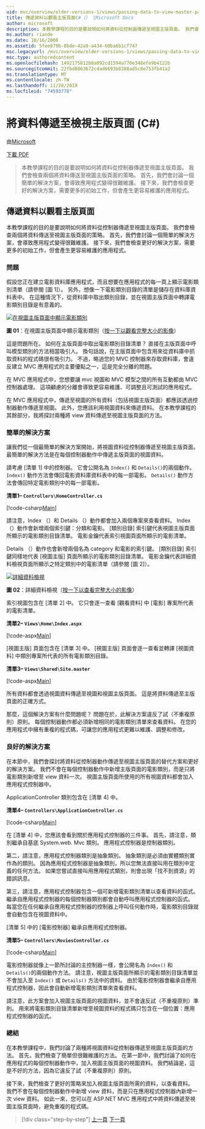 ```yaml
---
uid: mvc/overview/older-versions-1/views/passing-data-to-view-master-pages-cs
title: 傳遞資料以觀看主版頁面C#（） |Microsoft Docs
author: microsoft
description: 本教學課程的目的是要說明如何將資料從控制器傳遞至視圖主版頁面。 我們會檢查兩個將資料傳送到 view m 的策略 。
ms.author: riande
ms.date: 10/16/2008
ms.assetid: 5fee879b-8bde-42a9-a434-60ba6b1cf747
msc.legacyurl: /mvc/overview/older-versions-1/views/passing-data-to-view-master-pages-cs
msc.type: authoredcontent
ms.openlocfilehash: 1492175812b0a092cd1594a770e348efe9b4122b
ms.sourcegitcommit: 22fbd8863672c4ad6693b8388ad5c8e753fb41a2
ms.translationtype: MT
ms.contentlocale: zh-TW
ms.lasthandoff: 11/28/2019
ms.locfileid: "74593778"
---
```

# <a name="passing-data-to-view-master-pages-c"></a>將資料傳遞至檢視主版頁面 (C#)

由[Microsoft](https://github.com/microsoft)

[下載 PDF](https://download.microsoft.com/download/e/f/3/ef3f2ff6-7424-48f7-bdaa-180ef64c3490/ASPNET_MVC_Tutorial_13_CS.pdf)

> 本教學課程的目的是要說明如何將資料從控制器傳遞至視圖主版頁面。 我們會檢查兩個將資料傳送至視圖主版頁面的策略。 首先，我們會討論一個簡單的解決方案，會導致應用程式變得很難維護。 接下來，我們會檢查更好的解決方案，需要更多的初始工作，但會產生更容易維護的應用程式。

## <a name="passing-data-to-view-master-pages"></a>傳遞資料以觀看主版頁面

本教學課程的目的是要說明如何將資料從控制器傳遞至視圖主版頁面。 我們會檢查兩個將資料傳送至視圖主版頁面的策略。 首先，我們會討論一個簡單的解決方案，會導致應用程式變得很難維護。 接下來，我們會檢查更好的解決方案，需要更多的初始工作，但會產生更容易維護的應用程式。

### <a name="the-problem"></a>問題

假設您正在建立電影資料庫應用程式，而且想要在應用程式的每一頁上顯示電影類別清單（請參閱 [圖 1]）。 另外，想像一下電影類別目錄的清單是儲存在資料庫資料表中。 在這種情況下，從資料庫中取出類別目錄，並在視圖主版頁面中轉譯電影類別目錄是有意義的。

[![在視圖主版頁面中顯示電影類別](passing-data-to-view-master-pages-cs/_static/image2.png)](passing-data-to-view-master-pages-cs/_static/image1.png)

**圖 01**：在視圖主版頁面中顯示電影類別（[按一下以觀看完整大小的影像](passing-data-to-view-master-pages-cs/_static/image3.png)）

這是問題所在。 如何在主版頁面中取出電影類別目錄清單？ 直接在主版頁面中呼叫模型類別的方法相當吸引人。 換句話說，在主版頁面中包含用來從資料庫中抓取資料的程式碼很有吸引力。 不過，略過您的 MVC 控制器來存取資料庫，會違反建立 MVC 應用程式的主要優點之一，這是完全分離的問題。

在 MVC 應用程式中，您想要讓 mvc 視圖和 MVC 模型之間的所有互動都由 MVC 控制器處理。 這項顧慮的分離會導致更容易維護、可調整且可測試的應用程式。

在 MVC 應用程式中，傳遞至視圖的所有資料（包括視圖主版頁面）都應該透過控制器動作傳遞至視圖。 此外，您應該利用視圖資料來傳遞資料。 在本教學課程的其餘部分，我將探討兩種將 view 資料傳遞至視圖主版頁面的方法。

### <a name="the-simple-solution"></a>簡單的解決方案

讓我們從一個最簡單的解決方案開始，將視圖資料從控制器傳遞至視圖主版頁面。 最簡單的解決方法是在每個控制器動作中傳遞主版頁面的視圖資料。

請考慮 [清單 1] 中的控制器。 它會公開名為 `Index()` 和 `Details()`的兩個動作。 `Index()` 動作方法會傳回電影資料庫資料表中的每一部電影。 `Details()` 動作方法會傳回特定電影類別中的每一部電影。

**清單1– `Controllers\HomeController.cs`**

[!code-csharp[Main](passing-data-to-view-master-pages-cs/samples/sample1.cs)]

請注意，Index （）和 Details （）動作都會加入兩個專案來查看資料。 Index （）動作會新增兩個索引鍵：分類和電影。 [類別目錄] 索引鍵代表視圖主版頁面所顯示的電影類別目錄清單。 電影金鑰代表索引視圖頁面所顯示的電影清單。

Details （）動作也會新增兩個名為 category 和電影的索引鍵。 [類別目錄] 索引鍵同樣地代表 [視圖主版] 頁面所顯示的電影類別目錄清單。 電影金鑰代表詳細資料檢視頁面所顯示之特定類別中的電影清單（請參閱 [圖 2]）。

[![詳細資料檢視](passing-data-to-view-master-pages-cs/_static/image5.png)](passing-data-to-view-master-pages-cs/_static/image4.png)

**圖 02**：詳細資料檢視（[按一下以查看完整大小的影像](passing-data-to-view-master-pages-cs/_static/image6.png)）

索引視圖包含在 [清單 2] 中。 它只會逐一查看 [觀看資料] 中 [電影] 專案所代表的電影清單。

**清單2– `Views\Home\Index.aspx`**

[!code-aspx[Main](passing-data-to-view-master-pages-cs/samples/sample2.aspx)]

[視圖主版] 頁面包含在 [清單 3] 中。 [視圖主版] 頁面會逐一查看並轉譯 [視圖資料] 中類別專案所代表的所有電影類別目錄。

**清單3– `Views\Shared\Site.master`**

[!code-aspx[Main](passing-data-to-view-master-pages-cs/samples/sample3.aspx)]

所有資料都會透過視圖資料傳遞至視圖和視圖主版頁面。 這是將資料傳遞至主版頁面的正確方式。

那麼，這個解決方案有什麼問題呢？ 問題在於，此解決方案違反了試（不重複原則）原則。 每個控制器動作都必須新增相同的電影類別清單來查看資料。 在您的應用程式中擁有重複的程式碼，可讓您的應用程式更難以維護、調整和修改。

### <a name="the-good-solution"></a>良好的解決方案

在本節中，我們會探討將資料從控制器動作傳遞至視圖主版頁面的替代方案和更好的解決方案。 我們不會在每個控制器動作中新增主版頁面的電影類別，而是只將電影類別新增至 view 資料一次。 視圖主版頁面所使用的所有視圖資料都會加入應用程式控制器中。

ApplicationController 類別包含在 [清單 4] 中。

**清單4– `Controllers\ApplicationController.cs`**

[!code-csharp[Main](passing-data-to-view-master-pages-cs/samples/sample4.cs)]

在 [清單 4] 中，您應該會看到關於應用程式控制器的三件事。 首先，請注意，類別繼承自基底 System.web. Mvc 類別。 應用程式控制器是控制器類別。

第二，請注意，應用程式控制器類別是抽象類別。 抽象類別是必須由實體類別實作為的類別。 因為應用程式控制器是抽象類別，所以您無法直接叫用在類別中定義的任何方法。 如果您嘗試直接叫用應用程式類別，則會出現「找不到資源」的錯誤訊息。

第三，請注意，應用程式控制器包含一個可新增電影類別清單以查看資料的函式。 繼承自應用程式控制器的每個控制器類別都會自動呼叫應用程式控制器的函式。 每當您在任何繼承自應用程式控制器的控制器上呼叫任何動作時，電影類別目錄就會自動包含在視圖資料中。

[清單 5] 中的 [電影控制器] 繼承自應用程式控制器。

**清單5– `Controllers\MoviesController.cs`**

[!code-csharp[Main](passing-data-to-view-master-pages-cs/samples/sample5.cs)]

電影控制器就像上一節所討論的主控制器一樣，會公開名為 `Index()` 和 `Details()`的兩個動作方法。 請注意，視圖主版頁面所顯示的電影類別目錄清單並不會加入至 `Index()` 或 `Details()` 方法中的資料。 由於電影控制器會繼承自應用程式控制器，因此會自動新增電影類別清單來查看資料。

請注意，此方案會加入視圖主版頁面的視圖資料，並不會違反試（不重複原則）準則。 用來將電影類別目錄清單新增至視圖資料的程式碼只包含在一個位置：應用程式控制器的函式。

### <a name="summary"></a>總結

在本教學課程中，我們討論了兩種將視圖資料從控制器傳遞至視圖主版頁面的方法。 首先，我們檢查了簡單但很難維護的方法。 在第一節中，我們討論了如何在應用程式的每個控制器動作中，加入視圖主版頁面的視圖資料。 我們結論是，這是不好的方法，因為它違反了試（不重複原則）原則。

接下來，我們檢查了更好的策略來加入視圖主版頁面所需的資料，以查看資料。 我們不會在每個控制器動作中新增 view 資料，而是只在應用程式控制器內新增一次 view 資料。 如此一來，您可以在 ASP.NET MVC 應用程式中將資料傳遞至視圖主版頁面時，避免重複的程式碼。

> [!div class="step-by-step"]
> [上一頁](creating-page-layouts-with-view-master-pages-cs.md)
> [下一頁](asp-net-mvc-views-overview-vb.md)
